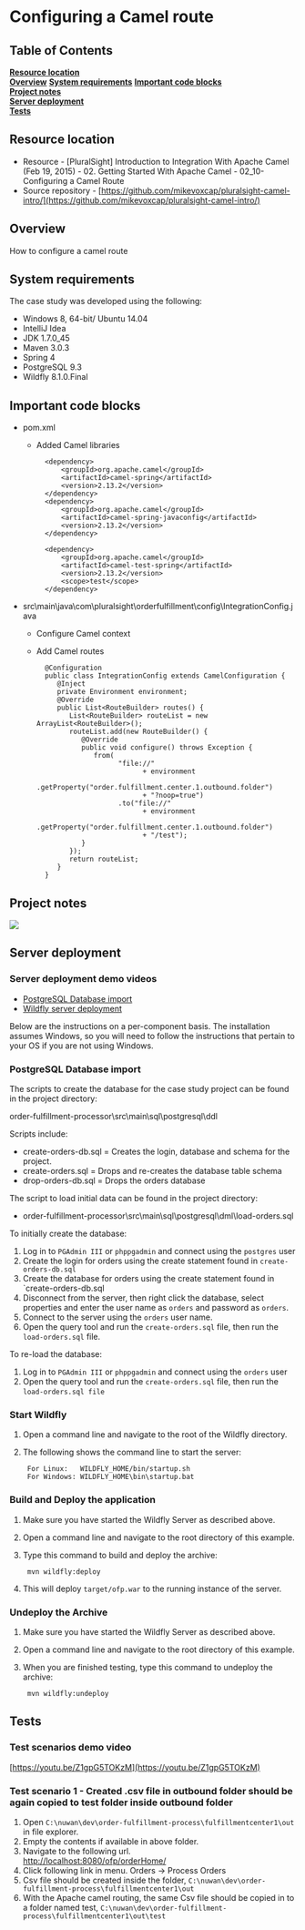 # Configuring a Camel route

## Table of Contents
**[Resource location](#resource-location)**  
**[Overview](#overview)**
**[System requirements](#system-requirements)**
**[Important code blocks](#important-code-blocks)**  
**[Project notes](#project-notes)**  
**[Server deployment](#server-deployment)**  
**[Tests](#tests)**  

## Resource location
- Resource - [PluralSight] Introduction to Integration With Apache Camel (Feb 19, 2015) - 02. Getting Started With Apache Camel - 02_10-Configuring a Camel Route
- Source repository - [https://github.com/mikevoxcap/pluralsight-camel-intro/](https://github.com/mikevoxcap/pluralsight-camel-intro/)

## Overview
How to configure a camel route

## System requirements

The case study was developed using the following:

- Windows 8, 64-bit/ Ubuntu 14.04
- IntelliJ Idea
- JDK 1.7.0_45
- Maven 3.0.3
- Spring 4
- PostgreSQL 9.3
- Wildfly 8.1.0.Final

## Important code blocks

- pom.xml
	- Added Camel libraries

			<dependency>
				<groupId>org.apache.camel</groupId>
				<artifactId>camel-spring</artifactId>
				<version>2.13.2</version>
			</dependency>
			<dependency>
				<groupId>org.apache.camel</groupId>
				<artifactId>camel-spring-javaconfig</artifactId>
				<version>2.13.2</version>
			</dependency>
			
			<dependency>
				<groupId>org.apache.camel</groupId>
				<artifactId>camel-test-spring</artifactId>
				<version>2.13.2</version>
				<scope>test</scope>
			</dependency>

- src\main\java\com\pluralsight\orderfulfillment\config\IntegrationConfig.java
	- Configure Camel context
	- Add Camel routes

			@Configuration
			public class IntegrationConfig extends CamelConfiguration {
			   @Inject
			   private Environment environment;
			   @Override
			   public List<RouteBuilder> routes() {
			      List<RouteBuilder> routeList = new ArrayList<RouteBuilder>();
			      routeList.add(new RouteBuilder() {
			         @Override
			         public void configure() throws Exception {
			            from(
			                  "file://"
			                        + environment
			                              .getProperty("order.fulfillment.center.1.outbound.folder")
			                        + "?noop=true")
			                  .to("file://"
			                        + environment
			                              .getProperty("order.fulfillment.center.1.outbound.folder")
			                        + "/test");
			         }
			      });
			      return routeList;
			   }
			}
	
## Project notes

![](https://raw.githubusercontent.com/kdnc/apache-camel-reference-application/feature/routing_routing-basics/routing/routing-basics-vt-p-itiwac-ch0210/etc/2-apache-camel-intro-integration-m2-slides-page-002.jpg)


## Server deployment

### Server deployment demo videos

- [PostgreSQL Database import](https://youtu.be/g3bOEUc01_o)
- [Wildfly server deployment](https://www.youtube.com/watch?v=K-SMhqBenIc)

Below are the instructions on a per-component basis. The installation assumes Windows, so you will need to follow the instructions that pertain to your OS if you are not using Windows.

### PostgreSQL Database import

The scripts to create the database for the case study project can be found in the project directory:

   order-fulfillment-processor\src\main\sql\postgresql\ddl

Scripts include:

- create-orders-db.sql = Creates the login, database and schema for the project.
- create-orders.sql = Drops and re-creates the database table schema
- drop-orders-db.sql = Drops the orders database

The script to load initial data can be found in the project directory:

- order-fulfillment-processor\src\main\sql\postgresql\dml\load-orders.sql
	
To initially create the database:

1. Log in to `PGAdmin III` or `phppgadmin` and connect using the `postgres` user
2. Create the login for orders using the create statement found in `create-orders-db.sql`
3. Create the database for orders using the create statement found in `create-orders-db.sql
4. Disconnect from the server, then right click the database, select properties and enter the user name as `orders` and password as `orders`.
5. Connect to the server using the `orders` user name. 
6. Open the query tool and run the `create-orders.sql` file, then run the `load-orders.sql` file.

To re-load the database:

1. Log in to `PGAdmin III` or `phppgadmin` and connect using the `orders` user
2. Open the query tool and run the `create-orders.sql` file, then run the `load-orders.sql file`

### Start Wildfly
1. Open a command line and navigate to the root of the Wildfly directory.
2. The following shows the command line to start the server:

        For Linux:   WILDFLY_HOME/bin/startup.sh
        For Windows: WILDFLY_HOME\bin\startup.bat

### Build and Deploy the application
1. Make sure you have started the Wildfly Server as described above.
2. Open a command line and navigate to the root directory of this example.
3. Type this command to build and deploy the archive:

        mvn wildfly:deploy  

4. This will deploy `target/ofp.war` to the running instance of the server.

### Undeploy the Archive
1. Make sure you have started the Wildfly Server as described above.
2. Open a command line and navigate to the root directory of this example.
3. When you are finished testing, type this command to undeploy the archive:

        mvn wildfly:undeploy

## Tests

### Test scenarios demo video

[https://youtu.be/Z1gpG5TOKzM](https://youtu.be/Z1gpG5TOKzM)

### Test scenario 1 - Created .csv file in outbound folder should be again copied to test folder inside outbound folder 

1. Open `C:\nuwan\dev\order-fulfillment-process\fulfillmentcenter1\out` in file explorer.
2. Empty the contents if available in above folder.
3. Navigate to the following url.       
<http://localhost:8080/ofp/orderHome/>
4. Click following link in menu. Orders -> Process Orders
5. Csv file should be created inside the folder, `C:\nuwan\dev\order-fulfillment-process\fulfillmentcenter1\out`
6. With the Apache camel routing, the same Csv file should be copied in to a folder named test, `C:\nuwan\dev\order-fulfillment-process\fulfillmentcenter1\out\test`